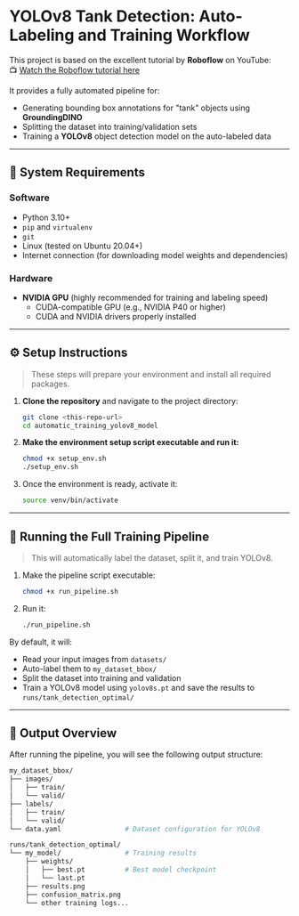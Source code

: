 # YOLOv8 Tank Detection: Auto-Labeling and Training Workflow

This project is based on the excellent tutorial by **Roboflow** on YouTube:  
📺 [Watch the Roboflow tutorial here](https://www.youtube.com/watch?v=gKTYMfwPo4M)

It provides a fully automated pipeline for:
- Generating bounding box annotations for "tank" objects using **GroundingDINO**
- Splitting the dataset into training/validation sets
- Training a **YOLOv8** object detection model on the auto-labeled data

---

## 🚀 System Requirements

### Software
- Python 3.10+
- `pip` and `virtualenv`
- `git`
- Linux (tested on Ubuntu 20.04+)
- Internet connection (for downloading model weights and dependencies)

### Hardware
- **NVIDIA GPU** (highly recommended for training and labeling speed)
  - CUDA-compatible GPU (e.g., NVIDIA P40 or higher)
  - CUDA and NVIDIA drivers properly installed

---

## ⚙️ Setup Instructions

> These steps will prepare your environment and install all required packages.

1. **Clone the repository** and navigate to the project directory:
    ```bash
    git clone <this-repo-url>
    cd automatic_training_yolov8_model
    ```

2. **Make the environment setup script executable and run it:**
    ```bash
    chmod +x setup_env.sh
    ./setup_env.sh
    ```

3. Once the environment is ready, activate it:
    ```bash
    source venv/bin/activate
    ```

---

## 🧠 Running the Full Training Pipeline

> This will automatically label the dataset, split it, and train YOLOv8.

1. Make the pipeline script executable:
    ```bash
    chmod +x run_pipeline.sh
    ```

2. Run it:
    ```bash
    ./run_pipeline.sh
    ```

By default, it will:
- Read your input images from `datasets/`
- Auto-label them to `my_dataset_bbox/`
- Split the dataset into training and validation
- Train a YOLOv8 model using `yolov8s.pt` and save the results to `runs/tank_detection_optimal/`

---

## 📁 Output Overview

After running the pipeline, you will see the following output structure:

```bash
my_dataset_bbox/
├── images/
│   ├── train/
│   └── valid/
├── labels/
│   ├── train/
│   └── valid/
└── data.yaml                # Dataset configuration for YOLOv8

runs/tank_detection_optimal/
└── my_model/                # Training results
    ├── weights/
    │   ├── best.pt          # Best model checkpoint
    │   └── last.pt
    ├── results.png
    ├── confusion_matrix.png
    └── other training logs...
